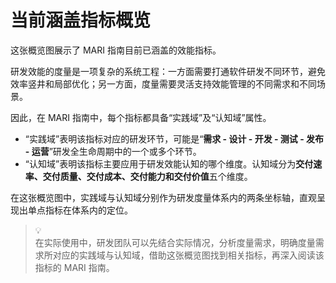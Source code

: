# 当前涵盖指标概览

这张概览图展示了 MARI 指南目前已涵盖的效能指标。

研发效能的度量是一项复杂的系统工程：一方面需要打通软件研发不同环节，避免效率竖井和局部优化；另一方面，度量需要灵活支持效能管理的不同需求和不同场景。

因此，在 MARI 指南中，每个指标都具备“实践域”及“认知域”属性。

* “实践域”表明该指标对应的研发环节，可能是“**需求 - 设计 - 开发 - 测试 - 发布 - 运营**”研发全生命周期中的一个或多个环节。
* “认知域”表明该指标主要应用于研发效能认知的哪个维度。认知域分为**交付速率、交付质量、交付成本、交付能力和交付价值**五个维度。

在这张概览图中，实践域与认知域分别作为研发度量体系内的两条坐标轴，直观呈现出单点指标在体系内的定位。

> 💡  
> 在实际使用中，研发团队可以先结合实际情况，分析度量需求，明确度量需求所对应的实践域与认知域，借助这张概览图找到相关指标，再深入阅读该指标的 MARI 指南。

 

